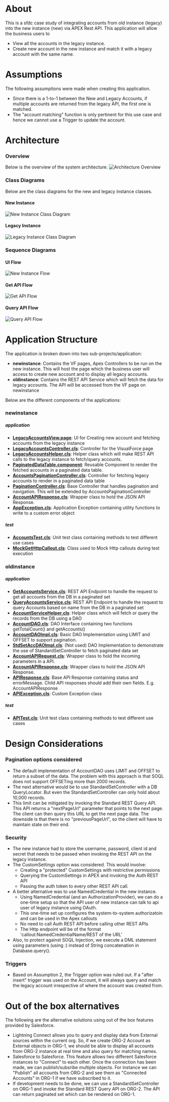 # About
This is a sfdc case study of integrating accounts from old instance (legacy) into the new instance (new) via APEX Rest API. This application will allow the business users to 
- View all the accounts in the legacy instance.
- Create new account in the new instance and match it with a legacy account with the same name.

# Assumptions
The following assumptions were made when creating this application.
- Since there is a 1-to-1 between the New and Legacy Accounts, if multiple accounts are returned from the legacy API, the first one is matched.
- The "account matching" function is only pertinent for this use case and hence we cannot use a Trigger to update the account.


# Architecture
### Overview
Below is the overview of the system architecture.
![Architecture Overview](artifacts/ArchOverview.png)

### Class Diagrams
Below are the class diagrams for the new and legacy instance classes.
#### New Instance
![New Instance Class Diagram](artifacts/NewInstance-ClassDiagram.png)

#### Legacy Instance
![Legacy Instance Class Diagram](artifacts/OldInstance-ClassDiagram.png)

### Sequence Diagrams

#### UI Flow
![New Instance Flow](artifacts/NewInstaceFlow.png)

#### Get API Flow
![Get API Flow](artifacts/GetAccountsFlow.png)

#### Query API Flow
![Query API Flow](artifacts/QueryAccountsFlow.png)


# Application Structure
The application is broken down into two sub-projects/application:
  - **newinstance**: Contains the VF pages, Apex Controllers to be run on the new instance. This will host the page which the business user will access to create new account and to display all legacy accounts.
  - **oldinstance**: Contains the REST API Service which will fetch the data for legacy accounts. The API will be accessed from the VF page on newinstance

Below are the different components of the applications:
### newinstance
##### application
  - **[LegacyAccountsView.page]**: UI for Creating new account and fetching accounts from the legacy instance
  - **[LegacyAccountsController.cls]**: Controller for the VisualForce page
  - **[LegacyAccountsHelper.cls]**: Helper class which will make REST API calls to the legacy instance to fetch/query accounts.
  - **[PaginatedDataTable.component]**: Reusable Component to render the fetched accounts in a paginated data table.
  - **[AccountsPaginationController.cls]**: Controller for fetching legacy accounts to render in a paginated data table
  - **[PaginationController.cls]**: Base Controller that handles pagination and navigation. This will be extended by AccountsPaginationController
  - **[AccountAPIResponse.cls]**: Wrapper class to hold the JSON API Response.
  - **[AppException.cls]**: Application Exception containing utility functions to write to a custom error object
  
##### test
  - **[AccountsTest.cls]**: Unit test class containing methods to test different use cases
  - **[MockGetHttpCallout.cls]**: Class used to Mock Http callouts during test execution
 
### oldinstance
##### application
  - **[GetAccountsService.cls]**: REST API Endpoint to handle the request to get all accounts from the DB in a paginated set
  - **[QueryAccountsService.cls]**: REST API Endpoint to handle the request to query Accounts based on name from the DB in a paginated set
  - **[AccountServiceHelper.cls]**: Helper class which will fetch or query the records from the DB using a DAO
  - **[AccountDAO.cls]**: DAO Interface containing two functions getTotalCount() and getAccounts()
  - **[AccountDAOImpl.cls]**: Basic DAO Implementation using LIMIT and OFFSET to support pagination.
  - **[StdSetAccDAOImpl.cls]**: (Not used) DAO Implementation to demonstrate the use of StandardSetController to fetch paginated data set
  - **[AccountAPIRequest.cls]**: Wrapper class to hold the incoming parameters in a API.
  - **[AccountAPIResponse.cls]**: Wrapper class to hold the JSON API Response.
  - **[APIResponse.cls]**: Base API Response containing status and errorMessage. Child API responses should add their own fields. E.g. AccountAPIResponse
  - **[APIException.cls]**: Custom Exception class
  
##### test
  - **[APITest.cls]**: Unit test class containing methods to test different use cases

# Design Considerations
### Pagination options considered
- The default implementation of AccountDAO uses LIMIT and OFFSET to return a subset of the data. The problem with this approach is that SOQL does not support OFFSETing more than 2000 records.
- The next alternative would be to use StandardSetController with a DB QueryLocator. But even the StandardSetController can only hold about 10,000 records.
- This limit can be mitigated by invoking the Standard REST Query API. This API returns a "nextPageUrl" parameter that points to the next page. The client can then query this URL to get the next page data. The downside is that there is no "previousPageUrl", so the client will have to maintain state on their end.

### Security
- The new instance had to store the username, password, client id and secret that needs to be passed when invoking the REST API on the legacy instance. 
- The CustomSettings option was considered. This would involve:
    * Creating a "protected" CustomSettings with restrictive permissions
    * Querying the CustomSettings in APEX and invoking the Auth REST API
    * Passing the auth token to every other REST API call.
- A better alternative was to use NamedCredential in the new instance. 
    -  Using NamedCredential (and an AuthorizationProvider), we can do a one-time setup so that the API user of new instance can talk to api user of legacy instance using OAuth. 
    -  This one-time set up configures the system-to-system authorizatoin and can be used in the Apex callouts
    -  No need to call Auth REST API before calling other REST APIs
    -  The Http endpoint will be of the format 'callout:NamedCredentialName/REST of the URL'
- Also, to protect against SOQL Injection, we execute a DML statement using parameters (using :) instead of String concatenation in Database.query().

### Triggers
- Based on Assumption 2, the Trigger option was ruled out. If a "after insert" trigger was used on the Account, it will always query and match the legacy account irrespective of where the account was created from.

# Out of the box alternatives
The following are the alternative solutions using out of the box features provided by Salesforce.
- Lightning Connect allows you to query and display data from External sources within the current org. So, if we create ORG-2 Account as External objects in ORG-1, we should be able to display all accounts from ORG-2 instance at real time and also query for matching names.
- Salesforce to Salesforce. This feature allows two different Salesforce instances to "Connect" to each other. Once the connection has been made, we can publish/subsribe multiple objects. For instance we can "Publish" all accounts from ORG-2 and see them as "Connected Accounts" in ORG-1 if we have subscribed to it.
- If development needs to be done, we can use a StandardSetController on ORG-1 and invoke the Standard REST Query API on ORG-2. The API can return paginated set which can be rendered on ORG-1.


[LegacyAccountsView.page]: <newInstance/src/pages/LegacyAccountsView.page>
[LegacyAccountsController.cls]: <newInstance/src/classes/LegacyAccountsController.cls>
[LegacyAccountsHelper.cls]: <newInstance/src/classes/LegacyAccountsHelper.cls>
[PaginatedDataTable.component]: <newInstance/src/components/PaginatedDataTable.component>
[AccountsPaginationController.cls]: <newInstance/src/classes/AccountsPaginationController.cls>
[PaginationController.cls]: <newInstance/src/classes/PaginationController.cls>
[AccountAPIResponse.cls]: <newInstance/src/classes/AccountAPIResponse.cls>
[AppException.cls]: <newInstance/src/classes/AppException.cls>
[AccountsTest.cls]: <newInstance/src/classes/AccountsTest.cls>
[MockGetHttpCallout.cls]: <newInstance/src/classes/MockGetHttpCallout.cls>
[GetAccountsService.cls]: <oldInstance/src/classes/GetAccountsService.cls>
[QueryAccountsService.cls]: <oldInstance/src/classes/QueryAccountsService.cls>
[AccountServiceHelper.cls]: <oldInstance/src/classes/AccountServiceHelper.cls>
[AccountDAO.cls]: <oldInstance/src/classes/AccountDAO.cls>
[AccountDAOImpl.cls]: <oldInstance/src/classes/AccountDAOImpl.cls>
[StdSetAccDAOImpl.cls]: <oldInstance/src/classes/StdSetAccDAOImpl.cls>
[AccountAPIRequest.cls]: <oldInstance/src/classes/AccountAPIRequest.cls>
[AccountAPIResponse2.cls]: <oldInstance/src/classes/AccountAPIResponse.cls>
[APIResponse.cls]: <oldInstance/src/classes/APIResponse.cls>
[APIException.cls]: <oldInstance/src/classes/APIException.cls>
[APITest.cls]: <oldInstance/src/classes/APITest.cls>